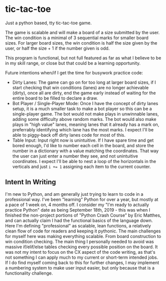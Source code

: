 # tic-tac-toe
Just a python based, tty tic-tac-toe game.

The game is scalable and will make a board of a size submitted by the user.
The win condition is a minimal of 3 sequential marks for smaller board sizes. For larger board sizes, the win condition is half the size given by the user, or half the size + 1 if the number given is odd. 

This program is functional, but not full featured as far as what I believe to be in my skill range, or close but that could be a learning opportunity.

Future intentions when/if I get the time for busywork practice code:
 - Dirty Lanes: The game can go on for too long at larger board sizes, if I start checking that win conditions (lanes) are no longer achievable (dirty), once all are dirty, end the game early instead of waiting for the entire board to be filled to declare a draw.
 - Bot Player / Single-Player Mode: Once I have the concept of dirty lanes setup, it is a much smaller task to make a bot player so this can be a single-player game. The bot would not make plays in unwinnable lanes, adding some difficulty above random marks. The bot would also make plays in "high value" lanes, meaning lanes that it already has a mark on, preferrably identifying which lane has the most marks. I expect I'll be able to piggy-back off dirty lanes code for most of this.
 - Table Input: Input right now is unintuitive. If I have spare time and get bored enough, I'd like to number each cell in the board, and store the number in a dictionary with a value matching the coordinates. That way the user can just enter a number they see, and not unintuitive coordinates. I expect I'll be able to nest a loop of the horizontals in the verticals and just `i += 1` assigning each item to the current counter.
 
## Intent In Writing
I'm new to Python, and am generally just trying to learn to code in a professional way. I've been "learning" Python for over a year, but mostly at a pace of 1 week on, 4 months off. I consider my "I'm ready to actually practice Python" date as being September 18th, 2019 - this was when I finished the non-project portions of "Python Crash Course" by Eric Matthes, and can actually claim I had the functional basics of the language down.
Here I'm defining "professional" as scalable, lean functions, a relatively clean flow of code for readers and keeping it pythonic.
The main challenges for myself here was making everything scalable. From board construction to win condition checking. The main thing I personally needed to avoid was massive if/elif/else tables checking every possible position on the board.
It was not my intent to focus on the CX aspect of the code writing, as that's not something I can apply much to my current or short-term intended jobs. If I do find myself coming back to this for further changes, I may implement a numbering system to make user input easier, but only because that is a functionality challenge.
